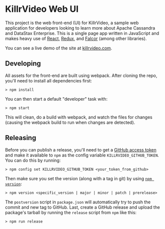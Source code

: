 # KillrVideo Web UI

This project is the web front-end (UI) for KillrVideo, a sample web application for developers looking
to learn more about Apache Cassandra and DataStax Enterprise. This is a single page app written in
JavaScript and makes heavy use of [React][1], [Redux][2], and [Falcor][3] (among other libraries).

You can see a live demo of the site at [killrvideo.com][0].

## Developing

All assets for the front-end are built using webpack. After cloning the repo, you'll need to install
all dependencies first:
```
> npm install
```
You can then start a default "developer" task with:
```
> npm start
```
This will clean, do a build with webpack, and watch the files for changes (causing the webpack build
to run when changes are detected).

## Releasing

Before you can publish a release, you'll need to get a [GitHub access token][4] and make it available to 
`npm` as the config variable `KILLRVIDEO_GITHUB_TOKEN`. You can do this by running:
```
> npm config set KILLRVIDEO_GITHUB_TOKEN <your_token_from_github>
```
Then make sure you set the version (along with a tag in git) by using [`npm version`][5]:
```
> npm version <specific_version | major | minor | patch | prerelease>
```
The `postversion` script in `package.json` will automatically try to push the commit and new tag to GitHub.
Last, create a GitHub release and upload the package's tarball by running the `release` script from `npm`
like this:
```
> npm run release
```

[0]: http://www.killrvideo.com
[1]: https://facebook.github.io/react/index.html
[2]: http://redux.js.org/
[3]: http://netflix.github.io/falcor
[4]: https://github.com/settings/tokens
[5]: https://docs.npmjs.com/cli/version
